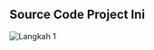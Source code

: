 ## Source Code Project Ini

![Langkah 1](/contoh_electron_create/.md_asset/langkah_1 "San Juan Mountains")
